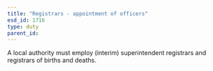 ```yaml
---
title: "Registrars - appointment of officers"
esd_id: 1716
type: duty
parent_id:  
---
```


A local authority must employ (interim) superintendent registrars and registrars of births and deaths.

